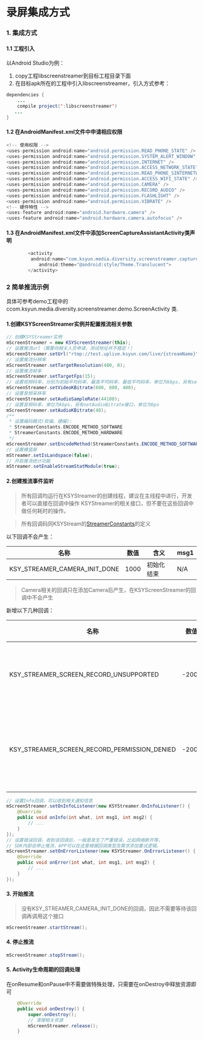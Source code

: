 # 录屏集成方式

###  1. 集成方式
#### 1.1 工程引入
以Android Studio为例：
1. copy工程libscreenstreamer到目标工程目录下面
2. 在目标apk所在的工程中引入libscreenstreamer，引入方式参考：
```java
dependencies {
    ...
    compile project(':libscreenstreamer')
   ...
}
```
#### 1.2 在AndroidManifest.xml文件中申请相应权限
```java
<!-- 使用权限 -->
<uses-permission android:name="android.permission.READ_PHONE_STATE" />
<uses-permission android:name="android.permission.SYSTEM_ALERT_WINDOW" />
<uses-permission android:name="android.permission.INTERNET" />
<uses-permission android:name="android.permission.ACCESS_NETWORK_STATE" />
<uses-permission android:name="android.permission.READ_PHONE_SINTERNETWIFI_STATE" />
<uses-permission android:name="android.permission.ACCESS_WIFI_STATE" />
<uses-permission android:name="android.permission.CAMERA" />
<uses-permission android:name="android.permission.RECORD_AUDIO" />
<uses-permission android:name="android.permission.FLASHLIGHT" />
<uses-permission android:name="android.permission.VIBRATE" />
<!-- 硬件特性 -->
<uses-feature android:name="android.hardware.camera" />
<uses-feature android:name="android.hardware.camera.autofocus" />
```
#### 1.3 在AndroidManifest.xml文件中添加ScreenCaptureAssistantActivity类声明
```java
        <activity
         android:name="com.ksyun.media.diversity.screenstreamer.capture.ScreenCapture$ScreenCaptureAssistantActivity"
            android:theme="@android:style/Theme.Translucent">
        </activity>
```

### 2 简单推流示例
具体可参考demo工程中的 ccom.ksyun.media.diversity.screenstreamer.demo.ScreenActivity 类.

#### 1.创建KSYScreenStreamer实例并配置推流相关参数
```java
// 创建KSYStreamer实例
mScreenStreamer = new KSYScreenStreamer(this);
// 设置推流url（需要向相关人员申请，测试地址并不稳定！）
mScreenStreamer.setUrl("rtmp://test.uplive.ksyun.com/live/{streamName}");
// 设置推流分辨率
mScreenStreamer.setTargetResolution(480, 0);
// 设置推流帧率
mScreenStreamer.setTargetFps(15);
// 设置视频码率，分别为初始平均码率、最高平均码率、最低平均码率，单位为kbps，另有setVideoBitrate接口，单位为bps
mScreenStreamer.setVideoKBitrate(600, 800, 400);
// 设置音频采样率
mScreenStreamer.setAudioSampleRate(44100);
// 设置音频码率，单位为kbps，另有setAudioBitrate接口，单位为bps
mScreenStreamer.setAudioKBitrate(48);
/**
 * 设置编码模式(软编、硬编):
 * StreamerConstants.ENCODE_METHOD_SOFTWARE
 * StreamerConstants.ENCODE_METHOD_HARDWARE
 */
mScreenStreamer.setEncodeMethod(StreamerConstants.ENCODE_METHOD_SOFTWARE);
// 设置横竖屏
mStreamer.setIsLandspace(false);
// 开启推流统计功能
mStreamer.setEnableStreamStatModule(true);
```

#### 2.创建推流事件监听
> 所有回调均运行在KSYStreamer的创建线程，建议在主线程中进行，开发者可以直接在回调中操作 KSYStreamer的相关接口，但不要在这些回调中做任何耗时的操作。

> 所有回调码同KSYStream的[StreamerConstants](https://github.com/ksvc/KSYStreamer_Android/wiki/Info&Error_Listener)的定义

以下回调不会产生：

|        名称    	 |       数值      |       含义      |     msg1      |
|------------------|:----------:|-------------------|-------------------|
|KSY_STREAMER_CAMERA_INIT_DONE|1000|初始化结束|N/A|

> Camera相关的回调只在添加Camera后产生，在KSYScreenStreamer的回调中不会产生

新增以下几种回调：

|        名称    	 |       数值      |       含义      |     msg1      |
|------------------|:----------:|-------------------|-------------------|
|KSY_STREAMER_SCREEN_RECORD_UNSUPPORTED|-2007|不支持录屏推流|N/A|
|KSY_STREAMER_SCREEN_RECORD_PERMISSION_DENIED|-2008|没有获取录屏的权限|N/A|


```java
// 设置Info回调，可以收到相关通知信息
mScreenStreamer.setOnInfoListener(new KSYStreamer.OnInfoListener() {
    @Override
    public void onInfo(int what, int msg1, int msg2) {
        // ...
    }
});
// 设置错误回调，收到该回调后，一般是发生了严重错误，比如网络断开等，
// SDK内部会停止推流，APP可以在这里根据回调类型及需求添加重试逻辑。
mScreenStreamer.setOnErrorListener(new KSYStreamer.OnErrorListener() {
    @Override
    public void onError(int what, int msg1, int msg2) {
        // ...
    }
});
```

#### 3. 开始推流
> 没有KSY_STREAMER_CAMERA_INIT_DONE的回调，因此不需要等待该回调再调用这个接口
```java
mScreenStreamer.startStream();
```

#### 4. 停止推流
```java
mScreenStreamer.stopStream();
```

#### 5. Activity生命周期的回调处理
在onResume和onPause中不需要做特殊处理，只需要在onDestroy中释放资源即可
```java
    @Override
    public void onDestroy() {
        super.onDestroy();
        // 清理相关资源
        mScreenStreamer.release();
    }
```